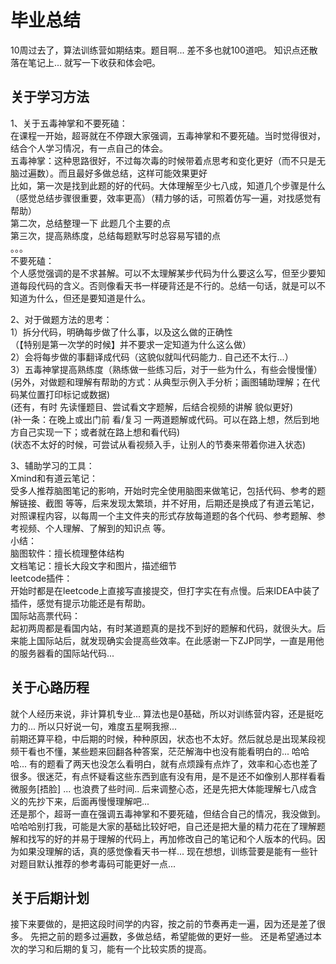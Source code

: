 毕业总结
============
10周过去了，算法训练营如期结束。题目啊... 差不多也就100道吧。
知识点还散落在笔记上... 就写一下收获和体会吧。

关于学习方法
------------
1、关于五毒神掌和不要死磕：<br>
在课程一开始，超哥就在不停跟大家强调，五毒神掌和不要死磕。当时觉得很对，结合个人学习情况，有一点自己的体会。<br>
五毒神掌：这种思路很好，不过每次毒的时候带着点思考和变化更好（而不只是无脑过遍数）。而且最好多做总结，这样可能效果更好<br>
比如，第一次是找到此题的好的代码。大体理解至少七八成，知道几个步骤是什么（感觉总结步骤很重要，效率更高）（精力够的话，可照着仿写一遍，对找感觉有帮助）<br>
      第二次，总结整理一下 此题几个主要的点<br>
      第三次，提高熟练度，总结每题默写时总容易写错的点<br>
     。。。<br>
不要死磕：<br>
个人感觉强调的是不求甚解。可以不太理解某步代码为什么要这么写，但至少要知道每段代码的含义。否则像看天书一样硬背还是不行的。总结一句话，就是可以不知道为什么，但还是要知道是什么。<br>

2、对于做题方法的思考：<br>
1）拆分代码，明确每步做了什么事，以及这么做的正确性<br>
（【特别是第一次学的时候】并不要求一定知道为什么这么做）<br>
2）会将每步做的事翻译成代码（这貌似就叫代码能力.. 自己还不太行...）<br>
3）五毒神掌提高熟练度（熟练做一些练习后，对于一些为什么，有些会慢慢懂）<br>
(另外，对做题和理解有帮助的方式：从典型示例入手分析；画图辅助理解；在代码某位置打印标记或数据)<br>
(还有，有时 先读懂题目、尝试看文字题解，后结合视频的讲解 貌似更好)<br>
(补一条：在晚上或出门前 看/复习 一两道题解或代码。可以在路上想，然后到地方自己实现一下；或者就在路上想和看代码)<br>
(状态不太好的时候，可尝试从看视频入手，让别人的节奏来带着你进入状态)<br>


3、辅助学习的工具：<br>
Xmind和有道云笔记：<br>
受多人推荐脑图笔记的影响，开始时完全使用脑图来做笔记，包括代码、参考的题解链接、截图 等等，后来发现太繁琐，并不好用，后期还是换成了有道云笔记，对照课程内容，以每周一个主文件夹的形式存放每道题的各个代码、参考题解、参考视频、个人理解、了解到的知识点 等。<br>
小结：<br>
      脑图软件：擅长梳理整体结构<br>
      文档笔记：擅长大段文字和图片，描述细节<br>
leetcode插件：<br>
开始时都是在leetcode上直接写直接提交，但打字实在有点慢。后来IDEA中装了插件，感觉有提示功能还是有帮助。<br>
国际站高票代码：<br>
起初两周都是看国内站，有时某道题真的是找不到好的题解和代码，就很头大。后来能上国际站后，就发现确实会提高些效率。在此感谢一下ZJP同学，一直是用他的服务器看的国际站代码...<br>


关于心路历程
------------
就个人经历来说，非计算机专业... 算法也是0基础，所以对训练营内容，还是挺吃力的... 所以只好说一句，难度五星啊我擦...<br>
前期还算平稳，中后期的时候，种种原因，状态也不太好。然后就总是出现某段视频干看也不懂，某些题来回翻各种答案，茫茫解海中也没有能看明白的... 哈哈哈... 有的题看了两天也没怎么看明白，就有点烦躁有点炸了，效率和心态也差了很多。很迷茫，有点怀疑看这些东西到底有没有用，是不是还不如像别人那样看看微服务[捂脸] ... 也浪费了些时间.. 后来调整心态，还是先把大体能理解七八成含义的先抄下来，后面再慢慢理解吧...<br>
还是那个，超哥一直在强调五毒神掌和不要死磕，但结合自己的情况，我没做到。哈哈哈别打我，可能是大家的基础比较好吧，自己还是把大量的精力花在了理解题解和找写的好的并易于理解的代码上，再加修改自己的笔记和个人版本的代码。因为如果没理解的话，真的感觉像看天书一样... 现在想想，训练营要是能有一些针对题目默认推荐的参考毒码可能更好一点...<br>

关于后期计划
------------
接下来要做的，是把这段时间学的内容，按之前的节奏再走一遍，因为还是差了很多。
先把之前的题多过遍数，多做总结，希望能做的更好一些。
还是希望通过本次的学习和后期的复习，能有一个比较实质的提高。
